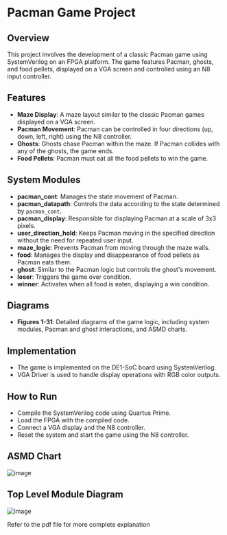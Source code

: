 # Pacman Game Project

## Overview
This project involves the development of a classic Pacman game using SystemVerilog on an FPGA platform. The game features Pacman, ghosts, and food pellets, displayed on a VGA screen and controlled using an N8 input controller.

## Features
- **Maze Display**: A maze layout similar to the classic Pacman games displayed on a VGA screen.
- **Pacman Movement**: Pacman can be controlled in four directions (up, down, left, right) using the N8 controller.
- **Ghosts**: Ghosts chase Pacman within the maze. If Pacman collides with any of the ghosts, the game ends.
- **Food Pellets**: Pacman must eat all the food pellets to win the game.

## System Modules
- **pacman_cont**: Manages the state movement of Pacman.
- **pacman_datapath**: Controls the data according to the state determined by `pacman_cont`.
- **pacman_display**: Responsible for displaying Pacman at a scale of 3x3 pixels.
- **user_direction_hold**: Keeps Pacman moving in the specified direction without the need for repeated user input.
- **maze_logic**: Prevents Pacman from moving through the maze walls.
- **food**: Manages the display and disappearance of food pellets as Pacman eats them.
- **ghost**: Similar to the Pacman logic but controls the ghost's movement.
- **loser**: Triggers the game over condition.
- **winner**: Activates when all food is eaten, displaying a win condition.

## Diagrams
- **Figures 1-31**: Detailed diagrams of the game logic, including system modules, Pacman and ghost interactions, and ASMD charts.

## Implementation
- The game is implemented on the DE1-SoC board using SystemVerilog.
- VGA Driver is used to handle display operations with RGB color outputs.

## How to Run
- Compile the SystemVerilog code using Quartus Prime.
- Load the FPGA with the compiled code.
- Connect a VGA display and the N8 controller.
- Reset the system and start the game using the N8 controller.

## ASMD Chart
![image](https://github.com/user-attachments/assets/2edb4722-4932-4607-ae59-0956176c4b22)

## Top Level Module Diagram
![image](https://github.com/user-attachments/assets/4db4b81f-5a6e-4c53-9bb4-8dca7edb8a44)

Refer to the pdf file for more complete explanation
